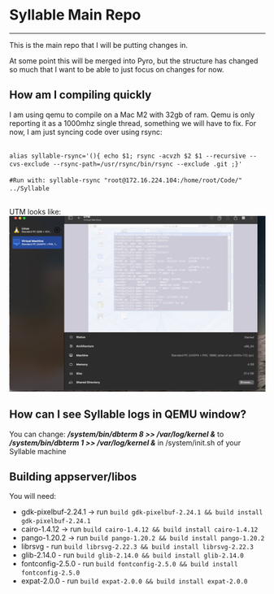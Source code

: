 # Syllable Main Repo

---

This is the main repo that I will be putting changes in.

At some point this will be  merged into Pyro, but the structure
has changed so much that I want to be able to just focus on changes for now.


How am I compiling quickly
---

I am using qemu to compile on a Mac M2 with 32gb of ram.
Qemu is only reporting it as a 1000mhz single thread, something we will
have to fix.  For now, I am just syncing code over using rsync: 

```shell

alias syllable-rsync='(){ echo $1; rsync -acvzh $2 $1 --recursive --cvs-exclude --rsync-path=/usr/rsync/bin/rsync --exclude .git ;}'

#Run with: syllable-rsync "root@172.16.224.104:/home/root/Code/" ../Syllable


```

UTM looks like:
![qemu.png](qemu.png)


How can I see Syllable logs in QEMU window?
---

You can change: ***/system/bin/dbterm 8 >> /var/log/kernel &*** to ***/system/bin/dbterm 1 >> /var/log/kernel &*** in /system/init.sh of your Syllable machine


Building appserver/libos
---
You will need: 
* gdk-pixelbuf-2.24.1 -> run `build gdk-pixelbuf-2.24.1 && build install gdk-pixelbuf-2.24.1`
* cairo-1.4.12 -> run `build cairo-1.4.12 && build install cairo-1.4.12`
* pango-1.20.2  -> run `build pango-1.20.2 && build install pango-1.20.2`
* librsvg - run `build librsvg-2.22.3 && build install librsvg-2.22.3`
* glib-2.14.0 - run `build glib-2.14.0 && build install glib-2.14.0`
* fontconfig-2.5.0 - run `build fontconfig-2.5.0 && build install fontconfig-2.5.0`
* expat-2.0.0 - run `build expat-2.0.0 && build install expat-2.0.0`



